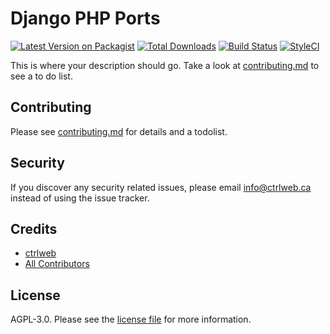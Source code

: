 # Django PHP Ports

[![Latest Version on Packagist][ico-version]][link-packagist]
[![Total Downloads][ico-downloads]][link-downloads]
[![Build Status][ico-travis]][link-travis]
[![StyleCI][ico-styleci]][link-styleci]

This is where your description should go. Take a look at [contributing.md](contributing.md) to see a to do list.

## Contributing

Please see [contributing.md](contributing.md) for details and a todolist.

## Security

If you discover any security related issues, please email info@ctrlweb.ca instead of using the issue tracker.

## Credits

- [ctrlweb][link-author]
- [All Contributors][link-contributors]

## License

AGPL-3.0. Please see the [license file](license.md) for more information.

[ico-version]: https://img.shields.io/packagist/v/ctrlwebinc/django-php-ports.svg?style=flat-square
[ico-downloads]: https://img.shields.io/packagist/dt/ctrlwebinc/django-php-ports.svg?style=flat-square
[ico-travis]: https://img.shields.io/travis/ctrlwebinc/django-php-ports/master.svg?style=flat-square
[ico-styleci]: https://styleci.io/repos/183041272/shield

[link-packagist]: https://packagist.org/packages/ctrlwebinc/django-php-ports
[link-downloads]: https://packagist.org/packages/ctrlwebinc/django-php-ports
[link-travis]: https://travis-ci.org/ctrlwebinc/django-php-ports
[link-styleci]: https://styleci.io/repos/183041272
[link-author]: https://github.com/ctrlwebinc
[link-contributors]: ../../contributors